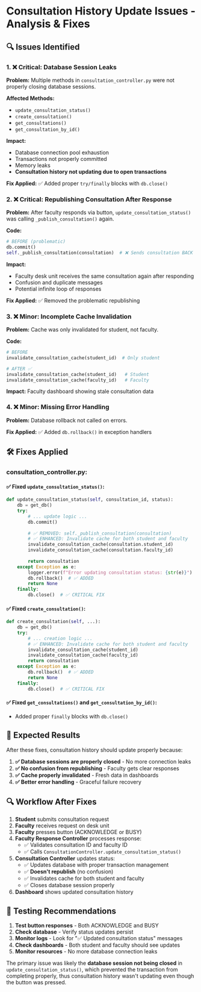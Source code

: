 # Consultation History Update Issues - Analysis & Fixes

## 🔍 **Issues Identified**

### **1. ❌ Critical: Database Session Leaks**
**Problem:** Multiple methods in `consultation_controller.py` were not properly closing database sessions.

**Affected Methods:**
- `update_consultation_status()` 
- `create_consultation()`
- `get_consultations()`
- `get_consultation_by_id()`

**Impact:** 
- Database connection pool exhaustion
- Transactions not properly committed
- Memory leaks
- **Consultation history not updating due to open transactions**

**Fix Applied:** ✅ Added proper `try/finally` blocks with `db.close()`

### **2. ❌ Critical: Republishing Consultation After Response** 
**Problem:** After faculty responds via button, `update_consultation_status()` was calling `_publish_consultation()` again.

**Code:**
```python
# BEFORE (problematic)
db.commit()
self._publish_consultation(consultation)  # ❌ Sends consultation BACK to faculty
```

**Impact:**
- Faculty desk unit receives the same consultation again after responding
- Confusion and duplicate messages
- Potential infinite loop of responses

**Fix Applied:** ✅ Removed the problematic republishing

### **3. ❌ Minor: Incomplete Cache Invalidation**
**Problem:** Cache was only invalidated for student, not faculty.

**Code:**
```python
# BEFORE
invalidate_consultation_cache(student_id)  # Only student

# AFTER ✅
invalidate_consultation_cache(student_id)   # Student 
invalidate_consultation_cache(faculty_id)   # Faculty
```

**Impact:** Faculty dashboard showing stale consultation data

### **4. ❌ Minor: Missing Error Handling**
**Problem:** Database rollback not called on errors.

**Fix Applied:** ✅ Added `db.rollback()` in exception handlers

## 🛠️ **Fixes Applied**

### **consultation_controller.py:**

#### ✅ **Fixed `update_consultation_status()`:**
```python
def update_consultation_status(self, consultation_id, status):
    db = get_db()
    try:
        # ... update logic ...
        db.commit()
        
        # ✅ REMOVED: self._publish_consultation(consultation)
        # ✅ ENHANCED: Invalidate cache for both student and faculty
        invalidate_consultation_cache(consultation.student_id)
        invalidate_consultation_cache(consultation.faculty_id)
        
        return consultation
    except Exception as e:
        logger.error(f"Error updating consultation status: {str(e)}")
        db.rollback()  # ✅ ADDED
        return None
    finally:
        db.close()  # ✅ CRITICAL FIX
```

#### ✅ **Fixed `create_consultation()`:**
```python
def create_consultation(self, ...):
    db = get_db()
    try:
        # ... creation logic ...
        # ✅ ENHANCED: Invalidate cache for both student and faculty
        invalidate_consultation_cache(student_id)
        invalidate_consultation_cache(faculty_id)
        return consultation
    except Exception as e:
        db.rollback()  # ✅ ADDED
        return None
    finally:
        db.close()  # ✅ CRITICAL FIX
```

#### ✅ **Fixed `get_consultations()` and `get_consultation_by_id()`:**
- Added proper `finally` blocks with `db.close()`

## 🎯 **Expected Results**

After these fixes, consultation history should update properly because:

1. **✅ Database sessions are properly closed** - No more connection leaks
2. **✅ No confusion from republishing** - Faculty gets clear responses  
3. **✅ Cache properly invalidated** - Fresh data in dashboards
4. **✅ Better error handling** - Graceful failure recovery

## 🔍 **Workflow After Fixes**

1. **Student** submits consultation request
2. **Faculty** receives request on desk unit  
3. **Faculty** presses button (ACKNOWLEDGE or BUSY)
4. **Faculty Response Controller** processes response:
   - ✅ Validates consultation ID and faculty ID
   - ✅ Calls `ConsultationController.update_consultation_status()`
5. **Consultation Controller** updates status:
   - ✅ Updates database with proper transaction management
   - ✅ **Doesn't republish** (no confusion)
   - ✅ Invalidates cache for both student and faculty
   - ✅ Closes database session properly
6. **Dashboard** shows updated consultation history

## 🚀 **Testing Recommendations**

1. **Test button responses** - Both ACKNOWLEDGE and BUSY
2. **Check database** - Verify status updates persist
3. **Monitor logs** - Look for "✅ Updated consultation status" messages
4. **Check dashboards** - Both student and faculty should see updates
5. **Monitor resources** - No more database connection leaks

The primary issue was likely the **database session not being closed** in `update_consultation_status()`, which prevented the transaction from completing properly, thus consultation history wasn't updating even though the button was pressed. 